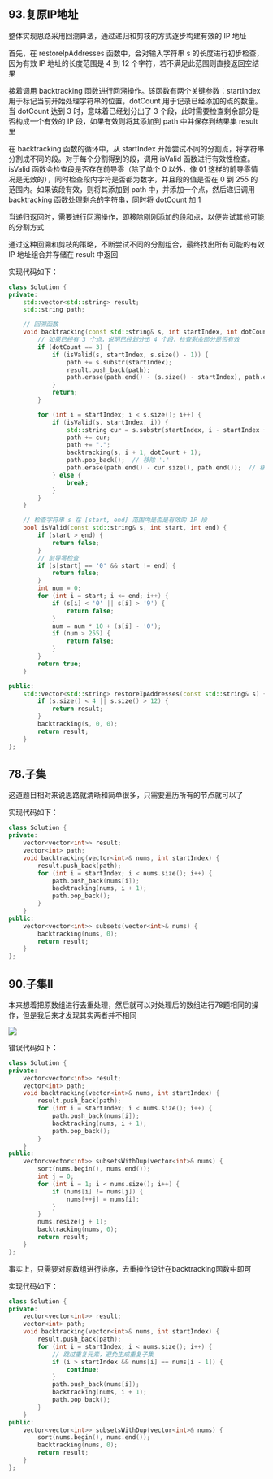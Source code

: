 ## 93.复原IP地址

整体实现思路采用回溯算法，通过递归和剪枝的方式逐步构建有效的 IP 地址

首先，在 restoreIpAddresses 函数中，会对输入字符串 s 的长度进行初步检查，因为有效 IP 地址的长度范围是 4 到 12 个字符，若不满足此范围则直接返回空结果

接着调用 backtracking 函数进行回溯操作。该函数有两个关键参数：startIndex 用于标记当前开始处理字符串的位置，dotCount 用于记录已经添加的点的数量。当 dotCount 达到 3 时，意味着已经划分出了 3 个段，此时需要检查剩余部分是否构成一个有效的 IP 段，如果有效则将其添加到 path 中并保存到结果集 result 里

在 backtracking 函数的循环中，从 startIndex 开始尝试不同的分割点，将字符串分割成不同的段。对于每个分割得到的段，调用 isValid 函数进行有效性检查。isValid 函数会检查段是否存在前导零（除了单个 0 以外，像 01 这样的前导零情况是无效的），同时检查段内字符是否都为数字，并且段的值是否在 0 到 255 的范围内。如果该段有效，则将其添加到 path 中，并添加一个点，然后递归调用 backtracking 函数处理剩余的字符串，同时将 dotCount 加 1

当递归返回时，需要进行回溯操作，即移除刚刚添加的段和点，以便尝试其他可能的分割方式

通过这种回溯和剪枝的策略，不断尝试不同的分割组合，最终找出所有可能的有效 IP 地址组合并存储在 result 中返回

实现代码如下：

```c++
class Solution {
private:
    std::vector<std::string> result;
    std::string path;

    // 回溯函数
    void backtracking(const std::string& s, int startIndex, int dotCount) {
        // 如果已经有 3 个点，说明已经划分出 4 个段，检查剩余部分是否有效
        if (dotCount == 3) {
            if (isValid(s, startIndex, s.size() - 1)) {
                path += s.substr(startIndex);
                result.push_back(path);
                path.erase(path.end() - (s.size() - startIndex), path.end());
            }
            return;
        }

        for (int i = startIndex; i < s.size(); i++) {
            if (isValid(s, startIndex, i)) {
                std::string cur = s.substr(startIndex, i - startIndex + 1);
                path += cur;
                path += ".";
                backtracking(s, i + 1, dotCount + 1);
                path.pop_back();  // 移除 '.'
                path.erase(path.end() - cur.size(), path.end());  // 移除当前段
            } else {
                break;
            }
        }
    }

    // 检查字符串 s 在 [start, end] 范围内是否是有效的 IP 段
    bool isValid(const std::string& s, int start, int end) {
        if (start > end) {
            return false;
        }
        // 前导零检查
        if (s[start] == '0' && start != end) {
            return false;
        }
        int num = 0;
        for (int i = start; i <= end; i++) {
            if (s[i] < '0' || s[i] > '9') {
                return false;
            }
            num = num * 10 + (s[i] - '0');
            if (num > 255) {
                return false;
            }
        }
        return true;
    }

public:
    std::vector<std::string> restoreIpAddresses(const std::string& s) {
        if (s.size() < 4 || s.size() > 12) {
            return result;
        }
        backtracking(s, 0, 0);
        return result;
    }
};
```

## 78.子集

这道题目相对来说思路就清晰和简单很多，只需要遍历所有的节点就可以了

实现代码如下：

```c++
class Solution {
private:
    vector<vector<int>> result;
    vector<int> path;
    void backtracking(vector<int>& nums, int startIndex) {
        result.push_back(path);
        for (int i = startIndex; i < nums.size(); i++) {
            path.push_back(nums[i]);
            backtracking(nums, i + 1);
            path.pop_back();
        }
    }
public:
    vector<vector<int>> subsets(vector<int>& nums) {
        backtracking(nums, 0);
        return result;
    }
};
```

## 90.子集II

本来想着把原数组进行去重处理，然后就可以对处理后的数组进行78题相同的操作，但是我后来才发现其实两者并不相同

![](https://github.com/SorryQin/LeetCode_First_Time/blob/main/data/3.7.1.png)

错误代码如下：

```c++
class Solution {
private:
    vector<vector<int>> result;
    vector<int> path;
    void backtracking(vector<int>& nums, int startIndex) {
        result.push_back(path);
        for (int i = startIndex; i < nums.size(); i++) {
            path.push_back(nums[i]);
            backtracking(nums, i + 1);
            path.pop_back();
        }
    }
public:
    vector<vector<int>> subsetsWithDup(vector<int>& nums) {
        sort(nums.begin(), nums.end());
        int j = 0;
        for (int i = 1; i < nums.size(); i++) {
            if (nums[i] != nums[j]) {
                nums[++j] = nums[i];
            }
        }
        nums.resize(j + 1);
        backtracking(nums, 0);
        return result;
    }
};
```

事实上，只需要对原数组进行排序，去重操作设计在backtracking函数中即可

实现代码如下：

```c++
class Solution {
private:
    vector<vector<int>> result;
    vector<int> path;
    void backtracking(vector<int>& nums, int startIndex) {
        result.push_back(path);
        for (int i = startIndex; i < nums.size(); i++) {
            // 跳过重复元素，避免生成重复子集
            if (i > startIndex && nums[i] == nums[i - 1]) {
                continue;
            }
            path.push_back(nums[i]);
            backtracking(nums, i + 1);
            path.pop_back();
        }
    }
public:
    vector<vector<int>> subsetsWithDup(vector<int>& nums) {
        sort(nums.begin(), nums.end());
        backtracking(nums, 0);
        return result;
    }
};
```
